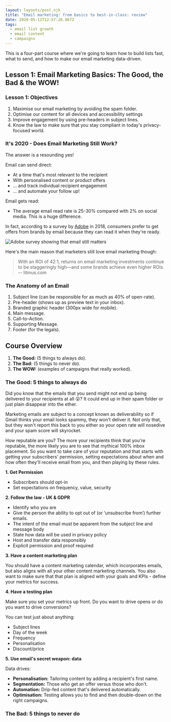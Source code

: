 ```yaml
---
layout: layouts/post.njk
title: "Email marketing: from basics to best-in-class: review"
date: 2020-05-11T12:57:26.867Z
tags:
  - email list growth
  - email content
  - campaigns
---
```

This is a four-part course where we're going to learn how to build lists fast, what to send, and how to make our email marketing data-driven.

## Lesson 1: Email Marketing Basics: The Good, the Bad & the WOW!

### Lesson 1: Objectives

1. Maximise our email marketing by avoiding the spam folder.
2. Optimise our content for all devices and accessibility settings
3. Improve engagement by using pre-headers in subject lines.
4. Know the law to make sure that you stay compliant in today's privacy-focused world.

### It's 2020 - Does Email Marketing Still Work?

The answer is a resounding yes!

Email can send direct:

* At a time that's most relevant to the recipient
* With personalised content or product offers
* ... and track individual recipient engagement
* ... and automate your follow up!

Email gets read:

* The average email read rate is 25-30% compared with 2% on social media. This is a huge difference.

In fact, according to a survey by [Adobe](https://theblog.adobe.com/love-email-but-spreading-the-love-other-channels/) in 2018, consumers prefer to get offers from brands by email because they can read it when they're ready.

![Adobe survey showing that email still matters](/images/adobe-email-survey.jpg "Email still matters")

Here's the main reason that marketers still love email marketing though:

> With an ROI of 42:1, returns on email marketing investments continue to be staggeringly high—and some brands achieve even higher ROIs. -- litmus.com

### The Anatomy of an Email

1. Subject line (can be responsible for as much as 40% of open-rate).
2. Pre-header (shows up as preview text in your inbox).
3. Branded graphic header (300px wide for mobile).
4. Main message.
5. Call-to-Action.
6. Supporting Message.
7. Footer (for the legals).

## Course Overview

1. **The Good:** (5 things to always do).
2. **The Bad:** (5 things to never do).
3. **The WOW:** (examples of campaigns that really worked).

### **The Good:** 5 things to always do

Did you know that the emails that you send might not end up being delivered to your recipients at all 😮? It could end up in their spam folder or just plain disappear into the ether.

Marketing emails are subject to a concept known as deliverability so if Gmail thinks your email looks spammy, they won't deliver it. Not only that, but they won't report this back to you either so your open rate will nosedive and your spam score will skyrocket.

How reputable are you? The more your recipients think that you're reputable, the more likely you are to see that mythical 100% inbox placement. So you want to take care of your reputation and that starts with getting your subscribers' permission, setting expectations about when and how often they'll receive email from you, and then playing by these rules.

**1. Get Permission**

* Subscribers should opt-in
* Set expectations on frequency, value, security

**2. Follow the law - UK & GDPR**

* Identify who you are
* Give the person the ability to opt out of (or ‘unsubscribe from’) further emails.
* The intent of the email must be apparent from the subject line and message body
* State how data will be used in privacy policy
* Host and transfer data responsibly
* Explicit permission and proof required

**3. Have a content marketing plan**

You should have a content marketing calendar, which incorporates emails, but also aligns with all your other content marketing channels. You also want to make sure that that plan is aligned with your goals and KPIs - define your metrics for success.

**4. Have a testing plan**

Make sure you set your metrics up front. Do you want to drive opens or do you want to drive conversions?

You can test just about anything:

* Subject lines
* Day of the week
* Frequency
* Personalisation
* Discount/price

**5. Use email's secret weapon: data**

Data drives:

* **Personalisation:** Tailoring content by adding a recipient's first name.
* **Segmentation:** Those who get an offer versus those who don't.
* **Automation:** Drip-fed content that's delivered automatically.
* **Optimisation:** Testing allows you to find and then double-down on the right campaigns.



### **The Bad:** 5 things to never do